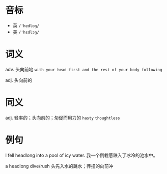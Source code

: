 # 音标

- 英 `/'hedlɒŋ/`
- 美 `/'hɛdlɔŋ/`

# 词义

adv. 头向前地
`with your head first and the rest of your body following`

adj. 头向前的


# 同义

adj. 轻率的；头向前的；匆促而用力的
`hasty` `thoughtless`

# 例句

I fell headlong into a pool of icy water.
我一个倒栽葱跌入了冰冷的池水中。

a headlong dive/rush
头先入水的跳水；莽撞的向前冲


